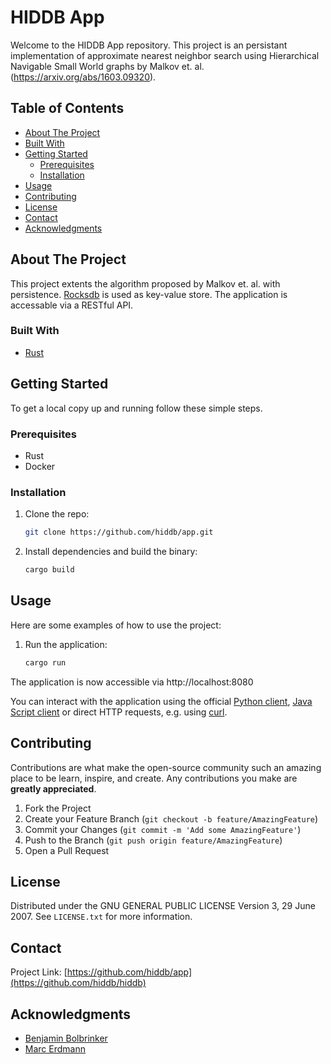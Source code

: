 
# HIDDB App

Welcome to the HIDDB App repository. This project is an persistant implementation of approximate nearest neighbor search using Hierarchical Navigable Small World graphs by Malkov et. al. (https://arxiv.org/abs/1603.09320).

## Table of Contents

- [About The Project](#about-the-project)
- [Built With](#built-with)
- [Getting Started](#getting-started)
  - [Prerequisites](#prerequisites)
  - [Installation](#installation)
- [Usage](#usage)
- [Contributing](#contributing)
- [License](#license)
- [Contact](#contact)
- [Acknowledgments](#acknowledgments)

## About The Project

This project extents the algorithm proposed by Malkov et. al. with persistence. [Rocksdb](https://rocksdb.org/) is used as key-value store.
The application is accessable via a RESTful API.

### Built With

- [Rust](https://www.rust-lang.org/)

## Getting Started

To get a local copy up and running follow these simple steps.

### Prerequisites

- Rust
- Docker

### Installation

1. Clone the repo:
   ```sh
   git clone https://github.com/hiddb/app.git
   ```
2. Install dependencies and build the binary:
   ```sh
   cargo build
   ```

## Usage

Here are some examples of how to use the project:

1. Run the application:
   ```sh
   cargo run
   ```
The application is now accessible via http://localhost:8080

You can interact with the application using the official [Python client](https://pypi.org/project/hiddb/), [Java Script client](https://www.npmjs.com/package/hiddb) or direct HTTP requests, e.g. using [curl](https://curl.se/).

## Contributing

Contributions are what make the open-source community such an amazing place to be learn, inspire, and create. Any contributions you make are **greatly appreciated**.

1. Fork the Project
2. Create your Feature Branch (`git checkout -b feature/AmazingFeature`)
3. Commit your Changes (`git commit -m 'Add some AmazingFeature'`)
4. Push to the Branch (`git push origin feature/AmazingFeature`)
5. Open a Pull Request

## License

Distributed under the GNU GENERAL PUBLIC LICENSE Version 3, 29 June 2007. See `LICENSE.txt` for more information.

## Contact

Project Link: [https://github.com/hiddb/app](https://github.com/hiddb/hiddb)

## Acknowledgments

- [Benjamin Bolbrinker](https://github.com/benjaminbolbrinker)
- [Marc Erdmann](https://github.com/MarcErdmann)
